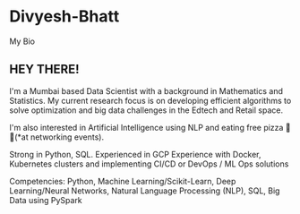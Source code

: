 # Divyesh-Bhatt
My Bio
## HEY THERE!
I'm a Mumbai based Data Scientist with a background in Mathematics and Statistics. My current research focus is on developing efficient algorithms to solve optimization and big data challenges in the Edtech and Retail space.

I'm also interested in Artificial Intelligence using NLP and eating free pizza 🍕🍕(*at networking events).

Strong in Python, SQL.
Experienced in GCP
Experience with Docker, Kubernetes clusters and implementing CI/CD or DevOps / ML Ops solutions

Competencies: Python, Machine Learning/Scikit-Learn, Deep
Learning/Neural Networks, Natural Language Processing (NLP),
SQL, Big Data using PySpark
